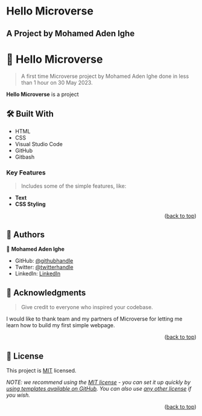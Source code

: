 # Hello Microverse

<div><a name="readme-top"></a>
    <h2><b>A Project by Mohamed Aden Ighe</b></h2>

</div>

<!-- PROJECT DESCRIPTION -->

# 📖 Hello Microverse <a name="about-project"></a>

> A first time Microverse project by Mohamed Aden Ighe done in less than 1 hour on 30 May 2023. 

**Hello Microverse** is a project

## 🛠 Built With <a name="built-with"></a>
- HTML 
- CSS
- Visual Studio Code
- GitHub
- Gitbash

<!-- Features -->

### Key Features <a name="key-features"></a>

> Includes some of the simple features, like:

- **Text**
- **CSS Styling**
<p align="right">(<a href="#readme-top">back to top</a>)</p>

<!-- AUTHORS -->

## 👥 Authors <a name="authors"></a>

👤 **Mohamed Aden Ighe**

- GitHub: [@githubhandle](https://github.com/katarighe)
- Twitter: [@twitterhandle](https://twitter.com/katarighe)
- LinkedIn: [LinkedIn](https://linkedin.com/in/katarighe)

<!-- ACKNOWLEDGEMENTS -->

## 🙏 Acknowledgments <a name="acknowledgements"></a>

> Give credit to everyone who inspired your codebase.

I would like to thank team and my partners of Microverse for letting me learn how to build my first simple webpage.

<p align="right">(<a href="#readme-top">back to top</a>)</p>

<!-- LICENSE -->

## 📝 License <a name="license"></a>

This project is [MIT](./LICENSE) licensed.

_NOTE: we recommend using the [MIT license](https://choosealicense.com/licenses/mit/) - you can set it up quickly by [using templates available on GitHub](https://docs.github.com/en/communities/setting-up-your-project-for-healthy-contributions/adding-a-license-to-a-repository). You can also use [any other license](https://choosealicense.com/licenses/) if you wish._

<p align="right">(<a href="#readme-top">back to top</a>)</p>
